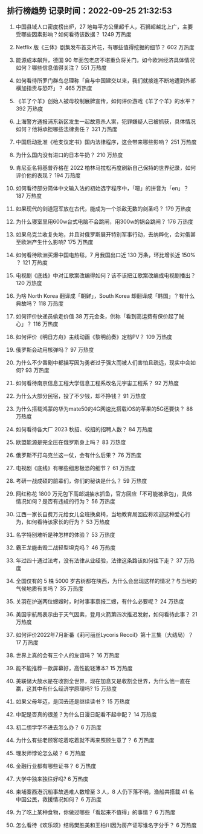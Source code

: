 
## 排行榜趋势 记录时间：2022-09-25 21:32:53
  
  1. 中国县域人口密度榜出炉，27 地每平方公里超千人，石狮超越北上广，主要受哪些因素影响？如何看待该数据？ 1249 万热度
    
  2. Netflix 版《三体》剧集发布首支片花，有哪些值得挖掘的细节？ 602 万热度
    
  3. 能源成本飙升，德国 90 年面包老店不堪重负将关门，如今欧洲经济具体情况如何？哪些信息值得关注？ 551 万热度
    
  4. 如何看待所罗门群岛总理称「自与中国建交以来，我们就接连不断地遭到外部横加指责与恐吓」？ 465 万热度
    
  5. 《羊了个羊》创始人被母校制展牌宣传，如何评价游戏《羊了个羊》的水平？ 392 万热度
    
  6. 上海警方通报浦东新区发生一起故意杀人案，犯罪嫌疑人已被抓获，具体情况如何？他将承担哪些法律责任？ 321 万热度
    
  7. 中国启动批准《枪支议定书》国内法律程序，这会带来哪些影响？ 251 万热度
    
  8. 为什么国内没有进口的日本牛奶？ 210 万热度
    
  9. 肯尼亚名将基普乔格在 2022 柏林马拉松再度刷新自己保持的世界纪录，如何评价他的表现？ 194 万热度
    
  10. 如何看待部分简体中文输入法的初始选字程序中，「嗯」的拼音为「en」？ 187 万热度
    
  11. 如果现代的剑道冠军放在古代，能成为一个杀敌无数的剑圣吗？ 179 万热度
    
  12. 为什么寝室里用600w台式电脑不会跳闸，用300w的锅会跳闸？ 176 万热度
    
  13. 如果乌克兰收复失地，并且对俄罗斯展开特别军事行动，去纳粹化，会对俄甚至欧洲产生什么影响? 175 万热度
    
  14. 如何看待欧洲买爆中国电热毯，7 月我国出口近 130 万条，环比增长近 150% ？ 121 万热度
    
  15. 电视剧《底线》中对江歌案改编得如何？该不该把江歌案改编成电视剧播出？ 120 万热度
    
  16. 为啥 North Korea 翻译成「朝鲜」，South Korea 却翻译成「韩国」？有什么典故吗？ 118 万热度
    
  17. 如何评价快递员偷走价值 38 万元金条，供称「看到高运费有保价起了贼心」？ 116 万热度
    
  18. 如何评价《明日方舟》主线动画《黎明前奏》定档PV？ 109 万热度
    
  19. 俄罗斯会动用核弹吗？ 97 万热度
    
  20. 为什么不少番剧中都描写因为勇者过于强大而被人们害怕且疏远，现实中会如何? 93 万热度
    
  21. 如何看待南京信息工程大学信息工程系改名元宇宙工程系？ 92 万热度
    
  22. 为什么大部分民宿，投了不少钱，却不挣钱？ 91 万热度
    
  23. 为什么搭载鸿蒙的华为mate50的4G网速比搭载iOS的苹果的5G还要快？ 88 万热度
    
  24. 如何看待各大厂 2023 秋招、校招的招聘人数？ 84 万热度
    
  25. 欧盟能源是完全压在俄罗斯身上吗？ 83 万热度
    
  26. 俄罗斯不打乌克兰这一仗，会有什么后果？ 76 万热度
    
  27. 电视剧《底线》有哪些细思极恐的细节？ 61 万热度
    
  28. 考研一战成硕的前辈们，你们的秘诀是什么？ 59 万热度
    
  29. 网红称花 1800 万元包下高邮湖抽水抓鱼，官方回应「不可能被承包」，具体情况如何？是否有违规的行为？ 56 万热度
    
  30. 江西一家长自费万元给女儿全班换桌椅，当地教育局回应称欢迎这种爱心行为，如何看待该家长的行为？ 53 万热度
    
  31. 名字特别难听是种怎样的体验？ 53 万热度
    
  32. 霸王龙能击毁二战轻型坦克吗？ 46 万热度
    
  33. 年过四十通过法考，没有法律从业经验，法律这条路该如何往下走？ 37 万热度
    
  34. 全国仅有的 5 株 5000 岁古树都在陕西，为什么会出现这样的情况？与当地的气候地质有关吗？ 35 万热度
    
  35. 关羽在护送两位嫂嫂时，时时事事禀报二嫂，有什么必要呢？ 24 万热度
    
  36. 美国宇航局表示由于天气因素，登月火箭第四次推迟发射，如何看待此事？ 21 万热度
    
  37. 如何评价2022年7月新番《莉可丽丝Lycoris Recoil》第十三集（大结局）？ 17 万热度
    
  38. 世界上真的会有三个人的友谊吗？ 16 万热度
    
  39. 能不能推荐一款屏幕好，高性能轻薄本? 15 万热度
    
  40. 美联储大放水是在收割全世界，现在加息又是收割全世界，为什么他一直在赢，这其中有什么经济学原理吗? 15 万热度
    
  41. 如果父母年迈，是回去还是继续读书？ 15 万热度
    
  42. 中配是否真的很差？为什么日漫日配看不起中配？ 14 万热度
    
  43. 初二想学学不进去怎么办？ 6 万热度
    
  44. 为什么有些老顾客吃着吃着就不再来照顾生意了？ 6 万热度
    
  45. 理发师悖论怎么破？ 6 万热度
    
  46. 金融行业都有哪些证书？ 6 万热度
    
  47. 大学中独来独往好吗? 6 万热度
    
  48. 柬埔寨西港沉船事故遇难人数增至 3 人，8 人仍下落不明，渔船共搭载 41 名中国公民，救援情况如何？ 6 万热度
    
  49. 为了吃上某种食物，你做过哪些「看起来不值得」的事情？ 6 万热度
    
  50. 怎么看待《欢乐颂》结局樊胜美和王柏川因为房产证写谁名字分手？ 6 万热度
    